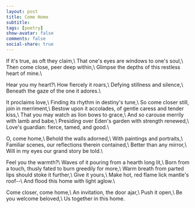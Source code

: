 ```yaml
---
layout: post
title: Come Home
subtitle: 
tags: [poetry]
show-avatar: false
comments: false
social-share: true
---
```


If it's true, as oft they claim,\\
That one's eyes are windows to one's soul,\\
Then come close, peer deep within,\\
Glimpse the depths of this restless heart of mine.\\

Hear you my heart?\\
How fiercely it roars,\\
Defying stillness and silence,\\
Beneath the gaze of the one it adores.\\

It proclaims love,\\
Finding its rhythm in destiny's tune,\\
So come closer still, join in merriment,\\
Bestow upon it accolades, of gentle caress and tender kiss,\\
That you may watch as lion bows to grace,\\
And so carouse merrily with lamb and babe,\\
Presiding over Eden's garden with strength renewed,\\
Love's guardian: fierce, tamed, and good.\\

O, come home,\\
Behold the walls adorned,\\
With paintings and portraits,\\
Familiar scenes, our reflections therein contained,\\
Better than any mirror,\\
Will in my eyes our grand story be told.\\

Feel you the warmth?\\
Waves of it pouring from a hearth long lit,\\
Born from a touch, thusly fated to burn greedily for more,\\
Warm breath from parted lips should stoke it further,\\
Give it yours,\\
Make hot, red flame lick mantle's roof--\\
And flood this home with light aglow.\\

Come closer, come home,\\
An invitation, the door ajar,\\
Push it open,\\
Be you welcome beloved,\\
Us together in this home.

